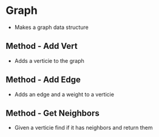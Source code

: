 # Graph
- Makes a graph data structure

## Method - Add Vert
- Adds a verticie to the graph

## Method - Add Edge
- Adds an edge and a weight to a verticie

## Method - Get Neighbors
- Given a verticie find if it has neighbors and return them
